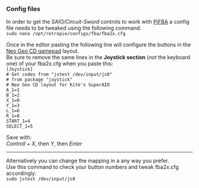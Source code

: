 ### Config files
In order to get the _SAIO/Circuit-Sword_ controls to work with [PiFBA](https://github.com/RetroPie/pifba) a config file needs to be tweaked using the following command:  
`sudo nano /opt/retropie/configs/fba/fba2x.cfg`

Once in the editor pasting the following line will configure the buttons in the [Neo Geo CD gamepad](https://i.ytimg.com/vi/F7ADjv3zdlA/maxresdefault.jpg) layout.  
Be sure to remove the same lines in the **Joystick section** (_not_ the keyboard one) of your fba2x.cfg when you paste this:    
`[Joystick]`  
`# Get codes from "jstest /dev/input/js0"`  
`# from package "joystick"`  
`# Neo Geo CD layout for Kite's SuperAIO`  
`A_1=1`  
`B_1=2`  
`X_1=0`  
`Y_1=3`  
`L_1=6`  
`R_1=8`  
`START_1=4`  
`SELECT_1=5`  

Save with:  
_Controll + X_, then _Y_, then _Enter_

***
Alternatively you can change the mapping in a any way you prefer.  
Use this command to check your button numbers and tweak fba2x.cfg accordingly:  
`sudo jstest /dev/input/js0`